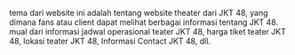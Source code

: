 tema dari website ini adalah tentang website theater dari JKT 48, yang dimana fans atau client dapat melihat berbagai informasi tentang JKT 48. 
mual dari informasi jadwal operasional teater JKT 48, harga tiket teater JKT 48, lokasi teater JKT 48, Informasi Contact JKT 48, dll.
